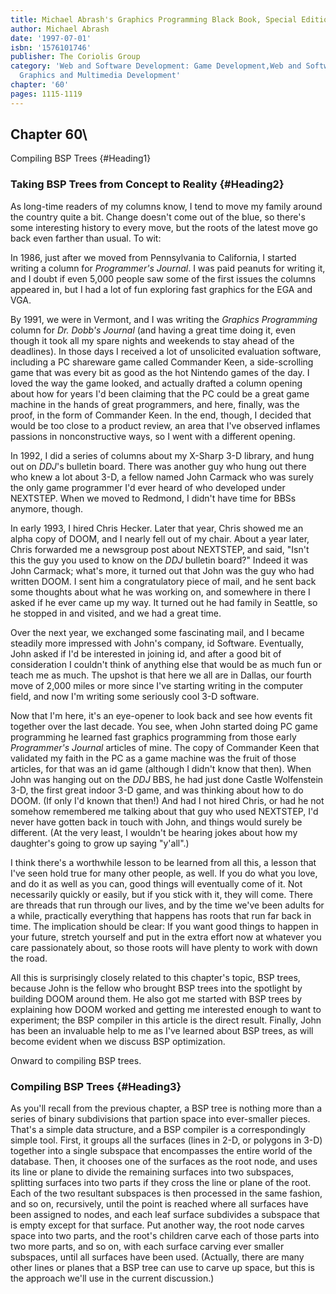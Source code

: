 ```yaml
---
title: Michael Abrash's Graphics Programming Black Book, Special Edition
author: Michael Abrash
date: '1997-07-01'
isbn: '1576101746'
publisher: The Coriolis Group
category: 'Web and Software Development: Game Development,Web and Software Development:
  Graphics and Multimedia Development'
chapter: '60'
pages: 1115-1119
---
```


## Chapter 60\
 Compiling BSP Trees {#Heading1}

### Taking BSP Trees from Concept to Reality {#Heading2}

As long-time readers of my columns know, I tend to move my family around
the country quite a bit. Change doesn't come out of the blue, so there's
some interesting history to every move, but the roots of the latest move
go back even farther than usual. To wit:

In 1986, just after we moved from Pennsylvania to California, I started
writing a column for *Programmer's Journal*. I was paid peanuts for
writing it, and I doubt if even 5,000 people saw some of the first
issues the columns appeared in, but I had a lot of fun exploring fast
graphics for the EGA and VGA.

By 1991, we were in Vermont, and I was writing the *Graphics
Programming* column for *Dr. Dobb's Journal* (and having a great time
doing it, even though it took all my spare nights and weekends to stay
ahead of the deadlines). In those days I received a lot of unsolicited
evaluation software, including a PC shareware game called Commander
Keen, a side-scrolling game that was every bit as good as the hot
Nintendo games of the day. I loved the way the game looked, and actually
drafted a column opening about how for years I'd been claiming that the
PC could be a great game machine in the hands of great programmers, and
here, finally, was the proof, in the form of Commander Keen. In the end,
though, I decided that would be too close to a product review, an area
that I've observed inflames passions in nonconstructive ways, so I went
with a different opening.

In 1992, I did a series of columns about my X-Sharp 3-D library, and
hung out on *DDJ*'s bulletin board. There was another guy who hung out
there who knew a lot about 3-D, a fellow named John Carmack who was
surely the only game programmer I'd ever heard of who developed under
NEXTSTEP. When we moved to Redmond, I didn't have time for BBSs anymore,
though.

In early 1993, I hired Chris Hecker. Later that year, Chris showed me an
alpha copy of DOOM, and I nearly fell out of my chair. About a year
later, Chris forwarded me a newsgroup post about NEXTSTEP, and said,
"Isn't this the guy you used to know on the *DDJ* bulletin board?"
Indeed it was John Carmack; what's more, it turned out that John was the
guy who had written DOOM. I sent him a congratulatory piece of mail, and
he sent back some thoughts about what he was working on, and somewhere
in there I asked if he ever came up my way. It turned out he had family
in Seattle, so he stopped in and visited, and we had a great time.

Over the next year, we exchanged some fascinating mail, and I became
steadily more impressed with John's company, id Software. Eventually,
John asked if I'd be interested in joining id, and after a good bit of
consideration I couldn't think of anything else that would be as much
fun or teach me as much. The upshot is that here we all are in Dallas,
our fourth move of 2,000 miles or more since I've starting writing in
the computer field, and now I'm writing some seriously cool 3-D
software.

Now that I'm here, it's an eye-opener to look back and see how events
fit together over the last decade. You see, when John started doing PC
game programming he learned fast graphics programming from those early
*Programmer's Journal* articles of mine. The copy of Commander Keen that
validated my faith in the PC as a game machine was the fruit of those
articles, for that was an id game (although I didn't know that then).
When John was hanging out on the *DDJ* BBS, he had just done Castle
Wolfenstein 3-D, the first great indoor 3-D game, and was thinking about
how to do DOOM. (If only I'd known that then!) And had I not hired
Chris, or had he not somehow remembered me talking about that guy who
used NEXTSTEP, I'd never have gotten back in touch with John, and things
would surely be different. (At the very least, I wouldn't be hearing
jokes about how my daughter's going to grow up saying "y'all".)

I think there's a worthwhile lesson to be learned from all this, a
lesson that I've seen hold true for many other people, as well. If you
do what you love, and do it as well as you can, good things will
eventually come of it. Not necessarily quickly or easily, but if you
stick with it, they will come. There are threads that run through our
lives, and by the time we've been adults for a while, practically
everything that happens has roots that run far back in time. The
implication should be clear: If you want good things to happen in your
future, stretch yourself and put in the extra effort now at whatever you
care passionately about, so those roots will have plenty to work with
down the road.

All this is surprisingly closely related to this chapter's topic, BSP
trees, because John is the fellow who brought BSP trees into the
spotlight by building DOOM around them. He also got me started with BSP
trees by explaining how DOOM worked and getting me interested enough to
want to experiment; the BSP compiler in this article is the direct
result. Finally, John has been an invaluable help to me as I've learned
about BSP trees, as will become evident when we discuss BSP
optimization.

Onward to compiling BSP trees.

### Compiling BSP Trees {#Heading3}

As you'll recall from the previous chapter, a BSP tree is nothing more
than a series of binary subdivisions that partion space into
ever-smaller pieces. That's a simple data structure, and a BSP compiler
is a correspondingly simple tool. First, it groups all the surfaces
(lines in 2-D, or polygons in 3-D) together into a single subspace that
encompasses the entire world of the database. Then, it chooses one of
the surfaces as the root node, and uses its line or plane to divide the
remaining surfaces into two subspaces, splitting surfaces into two parts
if they cross the line or plane of the root. Each of the two resultant
subspaces is then processed in the same fashion, and so on, recursively,
until the point is reached where all surfaces have been assigned to
nodes, and each leaf surface subdivides a subspace that is empty except
for that surface. Put another way, the root node carves space into two
parts, and the root's children carve each of those parts into two more
parts, and so on, with each surface carving ever smaller subspaces,
until all surfaces have been used. (Actually, there are many other lines
or planes that a BSP tree can use to carve up space, but this is the
approach we'll use in the current discussion.)
